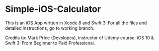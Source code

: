 # Simple-iOS-Calculator
This is an iOS App written in Xcode 8 and Swift 3. For all the files and detailed instructions, go to working branch.

Credits to: Mark Price (Devslopes), instructor of Udemy course: iOS 10 & Swift 3: From Beginner to Paid Professional. 
